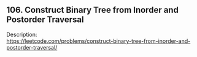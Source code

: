 ## 106. Construct Binary Tree from Inorder and Postorder Traversal

Description:  
https://leetcode.com/problems/construct-binary-tree-from-inorder-and-postorder-traversal/
